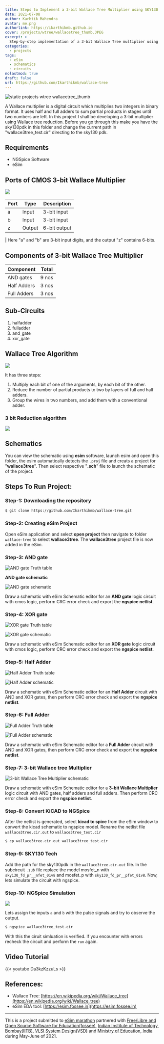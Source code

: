 ```yaml
---
title: Steps to Implement a 3-bit Wallace Tree Multiplier using SKY130 PDK and eSim
date: 2021-07-08
author: Karhtik Mahendra
avatar: me.png
authorlink: https://ikarthikmb.github.io
cover: /projects/wtree/wallacetree_thumb.JPEG
excerpt: >
  Step-by-step implementation of a 3-bit Wallace Tree multiplier using the SKY130 PDK and eSim. The project covers schematic design of CMOS logic gates, half and full adders, netlist generation, and NGSpice simulation with technology-specific device models. Detailed instructions guide the user through circuit creation, verification, and simulation of a multiplier optimized via Wallace tree reduction.
categories:
  - projects
tags:
  - eSim
  - schematics
  - circuits
nolastmod: true
draft: false
url: https://github.com/Ikarthikmb/wallace-tree
---
```


![static projects wtree wallacetree_thumb](/static/projects/wtree/wallacetree_thumb.JPEG)

A Wallace multiplier is a digital circuit which multiplies two
integers in binary format. It uses half and full adders to sum 
partial products in stages until two numbers are left. In this
project I shall be developing a 3-bit multiplier using Wallace 
tree reduction. Before you go through this make you have the 
sky130pdk in this folder and change the current path in 
"wallace3tree_test.cir" directing to the sky130 pdk.

## Requirements 

* NGSpice Software
* eSim 

## Ports of CMOS 3-bit Wallace Multiplier

![](/static/projects/wtree/wallace_multiplier_draw.jpeg)

Port | Type | Description
--- | --- | ---
a | Input | 3-bit input 
b | Input | 3-bit input 
z | Output | 6-bit output

| Here "a" and "b" are 3-bit input digits, and the output "z" contains 6-bits.

## Components of 3-bit Wallace Tree Multiplier

Component | Total
--- | ---
AND gates | 9 nos  
Half Adders | 3 nos  
Full Adders | 3 nos  

## Sub-Circuits

1. halfadder
2. fulladder
3. and_gate
4. xor_gate

## Wallace Tree Algorithm

![](/static/projects/wtree/stages.jpeg)

It has three steps:

1. Multiply each bit of one of the arguments, by each bit of the other.
2. Reduce the number of partial products to two by layers of full and half adders. 
3. Group the wires in two numbers, and add them with a conventional adder.

### 3 bit Reduction algorithm

![](static/projects/wtree/stages_gif.gif)


## Schematics

You can view the schematic using **esim** software, launch esim and 
open this folder, the esim automatically detects the `.proj` file 
and creats a project for "**wallace3tree**". Then select respective 
"**.sch**" file to launch the schematic of the project.

## Steps To Run Project:

### Step-1: Downloading the repository

```sh
$ git clone https://github.com/Ikarthikmb/wallace-tree.git
```

### Step-2: Creating eSim Project

Open eSim application and select **open project** then navigate to folder `wallace-tree`
 to select **wallace3tree**. The **wallace3tree** project file is now added in the eSim.

### Step-3: AND gate

![AND gate Truth table](/static/projects/wtree/and_tt.jpeg)

**AND gate schematic**

![AND gate schematic](/static/projects/wtree/and_sch_gif.gif)

Draw a schematic with eSim Schematic editor for an **AND gate** logic circuit with cmos logic, 
perform CRC error check and export the **ngspice netlist**.

### Step-4: XOR gate

![XOR gate Truth table](/static/projects/wtree/xor_tt.jpeg)

![XOR gate schematic](/static/projects/wtree/xor_sch_gif.gif)

Draw a schematic with eSim Schematic editor for an **XOR gate** logic circuit with cmos logic, 
perform CRC error check and export the **ngspice netlist**.

### Step-5: Half Adder

![Half Adder Truth table](/static/projects/wtree/ha_tt.jpeg)

![Half Adder schematic](/static/projects/wtree/ha_sch_gif.gif)

Draw a schematic with eSim Schematic editor for an **Half Adder** circuit with AND and XOR gates, 
then perform CRC error check and export the **ngspice netlist**.

### Step-6: Full Adder

![Full Adder Truth table](/static/projects/wtree/fa_tt.jpeg)

![Full Adder schematic](/static/projects/wtree/fa_sch_gif.gif)

Draw a schematic with eSim Schematic editor for a **Full Adder** circuit with AND and XOR gates, 
then perform CRC error check and export the **ngspice netlist**.

### Step-7: 3-bit Wallace tree Multiplier

![ 3-bit Wallace Tree Multiplier schematic](/static/projects/wtree/wallace_sch_gif.gif)

Draw a schematic with eSim Schematic editor for a **3-bit Wallace Multiplier** logic circuit 
with AND gates, half adders and full adders. Then perform CRC error check and export the **ngspice netlist**.

### Step-8: Convert KiCAD to NGSpice

After the netlist is generated, select **kicad to spice** from the eSim window to convert the 
kicad schematic to ngspice model. Rename the netlist file `wallace3tree.cir.out` to `wallace3tree_test.cir`

```sh
$ cp wallace3tree.cir.out wallace3tree_test.cir
```

### Step-9: SKY130 Tech

Add the path for the sky130pdk in the `wallace3tree.cir.out` file. In the subcircuit `.sub` file replace the 
model mosfet_n with `sky130_fd_pr__nfet_01v8` and mosfet_p with `sky130_fd_pr__pfet_01v8`. 
Now, lets simulate the circuit with ngspice.

### Step-10: NGSpice Simulation

![](/static/projects/wtree/IMG_2989.gif)

Lets assign the inputs `a` and `b` with the pulse signals and try to observe the output.

```sh
$ ngspice wallace3tree_test.cir
```

With this the ciruit simluation is verified. If you encounter with errors recheck the circuit and perform the `run` again.

## Video Tutorial


{{< youtube Da3kzKzzuLs >}}

## References: 

* Wallace Tree: [https://en.wikipedia.org/wiki/Wallace_tree](https://en.wikipedia.org/wiki/Wallace_tree)
* eSim EDA tool: [https://esim.fossee.in](https://esim.fossee.in)

---
This is a project submitted to [eSim marathon](https://hackathon.fossee.in/esim/) partnered with
 [Free/Libre and Open Source Software for Education(fossee)](https://fossee.in/about), 
 [Indian Institute of Technology, Bombay(IITB)](https://www.iitb.ac.in/),
 [VLSI System Design(VSD)](https://www.vlsisystemdesign.com/about-us/) and 
[Ministry of Education, India](https://www.education.gov.in/en) during May-June of 2021.

